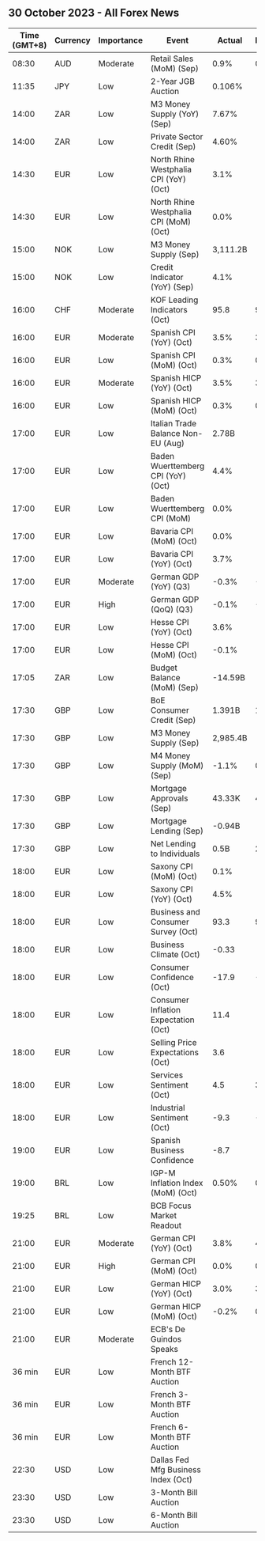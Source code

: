 ## 30 October 2023 - All Forex News

| Time (GMT+8) | Currency | Importance | Event | Actual | Forecast | Previous |
|------|----------|------------|-------|--------|----------|----------|
| 08:30 | AUD | Moderate | Retail Sales (MoM) (Sep) | 0.9% | 0.3% | 0.3% |
| 11:35 | JPY | Low | 2-Year JGB Auction | 0.106% |  | 0.045% |
| 14:00 | ZAR | Low | M3 Money Supply (YoY) (Sep) | 7.67% |  | 8.53% |
| 14:00 | ZAR | Low | Private Sector Credit (Sep) | 4.60% |  | 4.39% |
| 14:30 | EUR | Low | North Rhine Westphalia CPI (YoY) (Oct) | 3.1% |  | 4.2% |
| 14:30 | EUR | Low | North Rhine Westphalia CPI (MoM) (Oct) | 0.0% |  | 0.2% |
| 15:00 | NOK | Low | M3 Money Supply (Sep) | 3,111.2B |  | 3,064.9B |
| 15:00 | NOK | Low | Credit Indicator (YoY) (Sep) | 4.1% |  | 4.1% |
| 16:00 | CHF | Moderate | KOF Leading Indicators (Oct) | 95.8 | 95.0 | 95.9 |
| 16:00 | EUR | Moderate | Spanish CPI (YoY) (Oct) | 3.5% | 3.8% | 3.5% |
| 16:00 | EUR | Low | Spanish CPI (MoM) (Oct) | 0.3% | 0.6% | 0.2% |
| 16:00 | EUR | Moderate | Spanish HICP (YoY) (Oct) | 3.5% | 3.7% | 3.3% |
| 16:00 | EUR | Low | Spanish HICP (MoM) (Oct) | 0.3% | 0.4% | 0.6% |
| 17:00 | EUR | Low | Italian Trade Balance Non-EU (Aug) | 2.78B |  | 3.08B |
| 17:00 | EUR | Low | Baden Wuerttemberg CPI (YoY) (Oct) | 4.4% |  | 5.1% |
| 17:00 | EUR | Low | Baden Wuerttemberg CPI (MoM) | 0.0% |  | 0.2% |
| 17:00 | EUR | Low | Bavaria CPI (MoM) (Oct) | 0.0% |  | 0.3% |
| 17:00 | EUR | Low | Bavaria CPI (YoY) (Oct) | 3.7% |  | 4.1% |
| 17:00 | EUR | Moderate | German GDP (YoY) (Q3) | -0.3% | -0.7% | 0.0% |
| 17:00 | EUR | High | German GDP (QoQ) (Q3) | -0.1% | -0.3% | 0.1% |
| 17:00 | EUR | Low | Hesse CPI (YoY) (Oct) | 3.6% |  | 4.7% |
| 17:00 | EUR | Low | Hesse CPI (MoM) (Oct) | -0.1% |  | 0.3% |
| 17:05 | ZAR | Low | Budget Balance (MoM) (Sep) | -14.59B |  | -47.33B |
| 17:30 | GBP | Low | BoE Consumer Credit (Sep) | 1.391B | 1.400B | 1.681B |
| 17:30 | GBP | Low | M3 Money Supply (Sep) | 2,985.4B |  | 3,023.8B |
| 17:30 | GBP | Low | M4 Money Supply (MoM) (Sep) | -1.1% | 0.1% | 0.2% |
| 17:30 | GBP | Low | Mortgage Approvals (Sep) | 43.33K | 45.00K | 45.45K |
| 17:30 | GBP | Low | Mortgage Lending (Sep) | -0.94B |  | 1.12B |
| 17:30 | GBP | Low | Net Lending to Individuals | 0.5B | 2.4B | 2.8B |
| 18:00 | EUR | Low | Saxony CPI (MoM) (Oct) | 0.1% |  | 0.3% |
| 18:00 | EUR | Low | Saxony CPI (YoY) (Oct) | 4.5% |  | 5.4% |
| 18:00 | EUR | Low | Business and Consumer Survey (Oct) | 93.3 | 93.0 | 93.4 |
| 18:00 | EUR | Low | Business Climate (Oct) | -0.33 |  | -0.35 |
| 18:00 | EUR | Low | Consumer Confidence (Oct) | -17.9 | -17.9 | -17.8 |
| 18:00 | EUR | Low | Consumer Inflation Expectation (Oct) | 11.4 |  | 12.0 |
| 18:00 | EUR | Low | Selling Price Expectations (Oct) | 3.6 |  | 3.4 |
| 18:00 | EUR | Low | Services Sentiment (Oct) | 4.5 | 3.4 | 4.1 |
| 18:00 | EUR | Low | Industrial Sentiment (Oct) | -9.3 | -9.5 | -8.9 |
| 19:00 | EUR | Low | Spanish Business Confidence | -8.7 |  | -8.8 |
| 19:00 | BRL | Low | IGP-M Inflation Index (MoM) (Oct) | 0.50% | 0.61% | 0.37% |
| 19:25 | BRL | Low | BCB Focus Market Readout |  |  |  |
| 21:00 | EUR | Moderate | German CPI (YoY) (Oct) | 3.8% | 4.0% | 4.5% |
| 21:00 | EUR | High | German CPI (MoM) (Oct) | 0.0% | 0.2% | 0.3% |
| 21:00 | EUR | Low | German HICP (YoY) (Oct) | 3.0% | 3.3% | 4.3% |
| 21:00 | EUR | Low | German HICP (MoM) (Oct) | -0.2% | 0.1% | 0.2% |
| 21:00 | EUR | Moderate | ECB's De Guindos Speaks |  |  |  |
| 36 min | EUR | Low | French 12-Month BTF Auction |  |  | 3.770% |
| 36 min | EUR | Low | French 3-Month BTF Auction |  |  | 3.788% |
| 36 min | EUR | Low | French 6-Month BTF Auction |  |  | 3.823% |
| 22:30 | USD | Low | Dallas Fed Mfg Business Index (Oct) |  |  | -18.1 |
| 23:30 | USD | Low | 3-Month Bill Auction |  |  | 5.310% |
| 23:30 | USD | Low | 6-Month Bill Auction |  |  | 5.325% |
